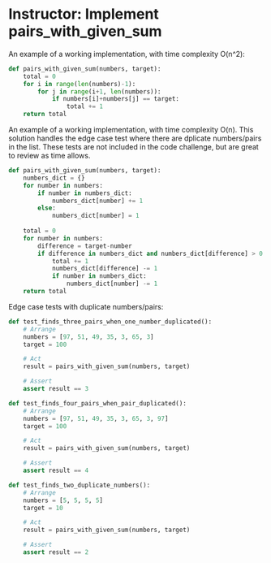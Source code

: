 # Instructor: Implement pairs_with_given_sum

An example of a working implementation, with time complexity O(n^2):

```python
def pairs_with_given_sum(numbers, target):
    total = 0
    for i in range(len(numbers)-1):
        for j in range(i+1, len(numbers)):
            if numbers[i]+numbers[j] == target:
                total += 1
    return total
```

An example of a working implementation, with time complexity O(n).
This solution handles the edge case test where there are dplicate numbers/pairs in the list.
These tests are not included in the code challenge, but are great to review as time allows.

```python
def pairs_with_given_sum(numbers, target):
    numbers_dict = {}
    for number in numbers:
        if number in numbers_dict:
            numbers_dict[number] += 1
        else:
            numbers_dict[number] = 1
    
    total = 0
    for number in numbers:
        difference = target-number
        if difference in numbers_dict and numbers_dict[difference] > 0:
            total += 1
            numbers_dict[difference] -= 1
            if number in numbers_dict:
                numbers_dict[number] -= 1
    return total
```

Edge case tests with duplicate numbers/pairs:

```python
def test_finds_three_pairs_when_one_number_duplicated():
    # Arrange
    numbers = [97, 51, 49, 35, 3, 65, 3]
    target = 100

    # Act
    result = pairs_with_given_sum(numbers, target)

    # Assert
    assert result == 3

def test_finds_four_pairs_when_pair_duplicated():
    # Arrange
    numbers = [97, 51, 49, 35, 3, 65, 3, 97]
    target = 100

    # Act
    result = pairs_with_given_sum(numbers, target)

    # Assert
    assert result == 4

def test_finds_two_duplicate_numbers():
    # Arrange
    numbers = [5, 5, 5, 5]
    target = 10

    # Act
    result = pairs_with_given_sum(numbers, target)

    # Assert
    assert result == 2
```